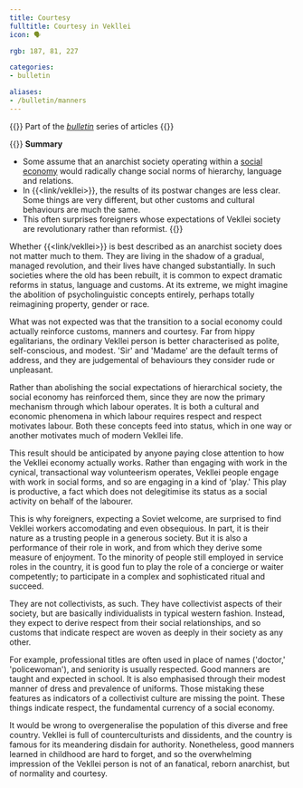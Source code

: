 ```yaml
---
title: Courtesy
fulltitle: Courtesy in Vekllei
icon: 🗣️

rgb: 187, 81, 227

categories:
- bulletin

aliases:
- /bulletin/manners
---
```

{{<note series>}}
Part of the *[bulletin](/bulletin/)* series of articles
{{</note>}}

{{<note>}}
**Summary**

* Some assume that an anarchist society operating within a [social economy](/social-economy/) would radically change social norms of hierarchy, language and relations.
* In {{<link/vekllei>}}, the results of its postwar changes are less clear. Some things are very different, but other customs and cultural behaviours are much the same.
* This often surprises foreigners whose expectations of Vekllei society are revolutionary rather than reformist.
{{</note>}}

Whether {{<link/vekllei>}} is best described as an anarchist society does not matter much to them. They are living in the shadow of a gradual, managed revolution, and their lives have changed substantially. In such societies where the old has been rebuilt, it is common to expect dramatic reforms in status, language and customs. At its extreme, we might imagine the abolition of psycholinguistic concepts entirely, perhaps totally reimagining property, gender or race.

What was not expected was that the transition to a social economy could actually reinforce customs, manners and courtesy. Far from hippy egalitarians, the ordinary Vekllei person is better characterised as polite, self-conscious, and modest. 'Sir' and 'Madame' are the default terms of address, and they are judgemental of behaviours they consider rude or unpleasant.

Rather than abolishing the social expectations of hierarchical society, the social economy has reinforced them, since they are now the primary mechanism through which labour operates. It is both a cultural and economic phenomena in which labour requires respect and respect motivates labour. Both these concepts feed into status, which in one way or another motivates much of modern Vekllei life.

This result should be anticipated by anyone paying close attention to how the Vekllei economy actually works. Rather than engaging with work in the cynical, transactional way volunteerism operates, Vekllei people engage with work in social forms, and so are engaging in a kind of 'play.' This play is productive, a fact which does not delegitimise its status as a social activity on behalf of the labourer.

This is why foreigners, expecting a Soviet welcome, are surprised to find Vekllei workers accomodating and even obsequious. In part, it is their nature as a trusting people in a generous society. But it is also a performance of their role in work, and from which they derive some measure of enjoyment. To the minority of people still employed in service roles in the country, it is good fun to play the role of a concierge or waiter competently; to participate in a complex and sophisticated ritual and succeed.

They are not collectivists, as such. They have collectivist aspects of their society, but are basically individualists in typical western fashion. Instead, they expect to derive respect from their social relationships, and so customs that indicate respect are woven as deeply in their society as any other.

For example, professional titles are often used in place of names ('doctor,' 'policewoman'), and seniority is usually respected. Good manners are taught and expected in school. It is also emphasised through their modest manner of dress and prevalence of uniforms. Those mistaking these features as indicators of a collectivist culture are missing the point. These things indicate respect, the fundamental currency of a social economy.

It would be wrong to overgeneralise the population of this diverse and free country. Vekllei is full of counterculturists and dissidents, and the country is famous for its meandering disdain for authority. Nonetheless, good manners learned in childhood are hard to forget, and so the overwhelming impression of the Vekllei person is not of an fanatical, reborn anarchist, but of normality and courtesy.